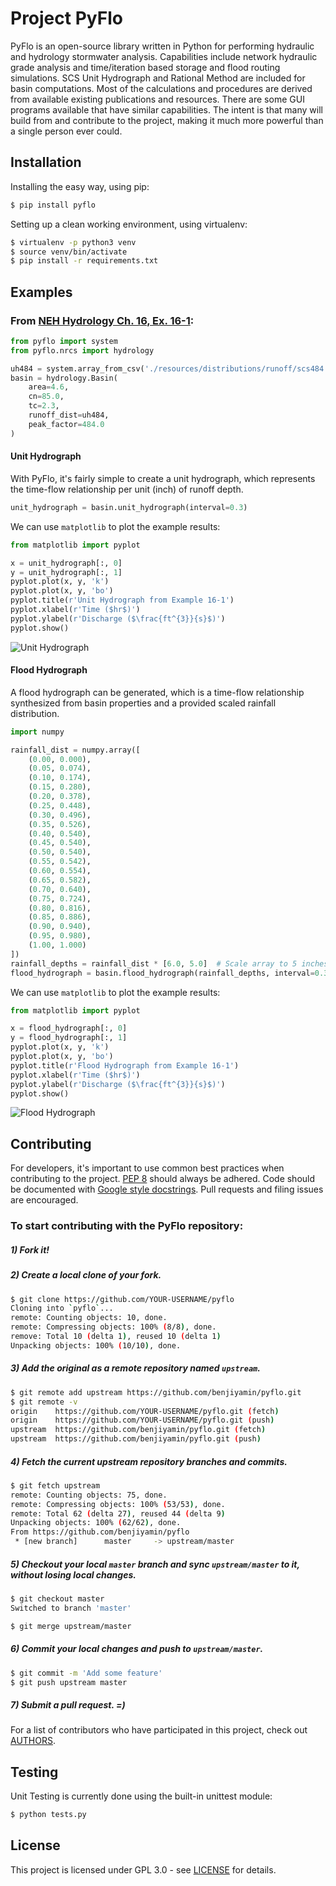 # Project PyFlo

PyFlo is an open-source library written in Python for performing hydraulic and hydrology stormwater 
analysis. Capabilities include network hydraulic grade analysis and time/iteration based storage and 
flood routing simulations. SCS Unit Hydrograph and Rational Method are included for basin 
computations. Most of the calculations and procedures are derived from available existing 
publications and resources. There are some GUI programs available that have similar capabilities. 
The intent is that many will build from and contribute to the project, making it much more powerful 
than a single person ever could.

## Installation

Installing the easy way, using pip:

```bash
$ pip install pyflo
```

Setting up a clean working environment, using virtualenv:

```bash
$ virtualenv -p python3 venv
$ source venv/bin/activate
$ pip install -r requirements.txt
```

## Examples

### From [NEH Hydrology Ch. 16, Ex. 16-1](http://www.wcc.nrcs.usda.gov/ftpref/wntsc/H&H/NEHhydrology/ch16.pdf#page=15):

```python
from pyflo import system
from pyflo.nrcs import hydrology

uh484 = system.array_from_csv('./resources/distributions/runoff/scs484.csv')
basin = hydrology.Basin(
    area=4.6,
    cn=85.0,
    tc=2.3,
    runoff_dist=uh484,
    peak_factor=484.0
)
```
#### Unit Hydrograph

With PyFlo, it's fairly simple to create a unit hydrograph, which represents the time-flow 
relationship per unit (inch) of runoff depth.

```python
unit_hydrograph = basin.unit_hydrograph(interval=0.3)
```

We can use `matplotlib` to plot the example results:

```python
from matplotlib import pyplot

x = unit_hydrograph[:, 0]
y = unit_hydrograph[:, 1]
pyplot.plot(x, y, 'k')
pyplot.plot(x, y, 'bo')
pyplot.title(r'Unit Hydrograph from Example 16-1')
pyplot.xlabel(r'Time ($hr$)')
pyplot.ylabel(r'Discharge ($\frac{ft^{3}}{s}$)')
pyplot.show()
```

![Unit Hydrograph](docs/img/unit_hydrograph_16-1.png "Unit Hydrograph")

#### Flood Hydrograph

A flood hydrograph can be generated, which is a time-flow relationship synthesized from basin 
properties and a provided scaled rainfall distribution.

```python
import numpy

rainfall_dist = numpy.array([
    (0.00, 0.000),
    (0.05, 0.074),
    (0.10, 0.174),
    (0.15, 0.280),
    (0.20, 0.378),
    (0.25, 0.448),
    (0.30, 0.496),
    (0.35, 0.526),
    (0.40, 0.540),
    (0.45, 0.540),
    (0.50, 0.540),
    (0.55, 0.542),
    (0.60, 0.554),
    (0.65, 0.582),
    (0.70, 0.640),
    (0.75, 0.724),
    (0.80, 0.816),
    (0.85, 0.886),
    (0.90, 0.940),
    (0.95, 0.980),
    (1.00, 1.000)
])
rainfall_depths = rainfall_dist * [6.0, 5.0]  # Scale array to 5 inches over 6 hours.
flood_hydrograph = basin.flood_hydrograph(rainfall_depths, interval=0.3)
```

We can use `matplotlib` to plot the example results:

```python
from matplotlib import pyplot

x = flood_hydrograph[:, 0]
y = flood_hydrograph[:, 1]
pyplot.plot(x, y, 'k')
pyplot.plot(x, y, 'bo')
pyplot.title(r'Flood Hydrograph from Example 16-1')
pyplot.xlabel(r'Time ($hr$)')
pyplot.ylabel(r'Discharge ($\frac{ft^{3}}{s}$)')
pyplot.show()
```

![Flood Hydrograph](docs/img/flood_hydrograph_16-1.png "Flood Hydrograph")

## Contributing

For developers, it's important to use common best practices when contributing to the project.
[PEP 8](https://www.python.org/dev/peps/pep-0008/) should always be adhered. Code should be
documented with [Google style docstrings](http://sphinxcontrib-napoleon.readthedocs.io/en/latest/example_google.html).
Pull requests and filing issues are encouraged.

### To start contributing with the PyFlo repository:

##### 1) Fork it!

##### 2) Create a local clone of your fork.

```bash
$ git clone https://github.com/YOUR-USERNAME/pyflo
Cloning into `pyflo`...
remote: Counting objects: 10, done.
remote: Compressing objects: 100% (8/8), done.
remove: Total 10 (delta 1), reused 10 (delta 1)
Unpacking objects: 100% (10/10), done.
```

##### 3) Add the original as a remote repository named `upstream`.

```bash
$ git remote add upstream https://github.com/benjiyamin/pyflo.git
$ git remote -v
origin    https://github.com/YOUR-USERNAME/pyflo.git (fetch)
origin    https://github.com/YOUR-USERNAME/pyflo.git (push)
upstream  https://github.com/benjiyamin/pyflo.git (fetch)
upstream  https://github.com/benjiyamin/pyflo.git (push)
```

##### 4) Fetch the current upstream repository branches and commits.

```bash
$ git fetch upstream
remote: Counting objects: 75, done.
remote: Compressing objects: 100% (53/53), done.
remote: Total 62 (delta 27), reused 44 (delta 9)
Unpacking objects: 100% (62/62), done.
From https://github.com/benjiyamin/pyflo
 * [new branch]      master     -> upstream/master
```

##### 5) Checkout your local `master` branch and sync `upstream/master` to it, without losing local changes.

```bash
$ git checkout master
Switched to branch 'master'

$ git merge upstream/master
```

##### 6) Commit your local changes and push to `upstream/master`.

```bash
$ git commit -m 'Add some feature'
$ git push upstream master
```

##### 7) Submit a pull request. =)

For a list of contributors who have participated in this project, check out [AUTHORS](AUTHORS.md).

## Testing

Unit Testing is currently done using the built-in unittest module:

```bash
$ python tests.py
```

## License

This project is licensed under GPL 3.0 - see [LICENSE](LICENSE.md) for details.
